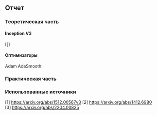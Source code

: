 ## Отчет
### Теоретическая часть
#### Inception V3 
[[1]](https://arxiv.org/abs/1512.00567v3)
#### Оптимизаторы 
Adam
AdaSmooth
### Практическая часть
### Использованные источники
[1] https://arxiv.org/abs/1512.00567v3
[2] https://arxiv.org/abs/1412.6980
[3] https://arxiv.org/abs/2204.00825
